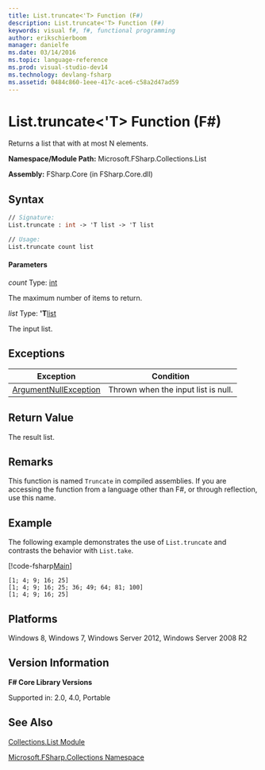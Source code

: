 ```yaml
---
title: List.truncate<'T> Function (F#)
description: List.truncate<'T> Function (F#)
keywords: visual f#, f#, functional programming
author: erikschierboom
manager: danielfe
ms.date: 03/14/2016
ms.topic: language-reference
ms.prod: visual-studio-dev14
ms.technology: devlang-fsharp
ms.assetid: 0484c860-1eee-417c-ace6-c58a2d47ad59
---
```


# List.truncate<'T> Function (F#)

Returns a list that with at most N elements.

**Namespace/Module Path:** Microsoft.FSharp.Collections.List

**Assembly:** FSharp.Core (in FSharp.Core.dll)


## Syntax

```fsharp
// Signature:
List.truncate : int -> 'T list -> 'T list

// Usage:
List.truncate count list
```

#### Parameters
*count*
Type: [int](https://msdn.microsoft.com/library/025d5455-3622-4ea5-9573-3ecbd4ee1375)


The maximum number of items to return.


*list*
Type: **'T**[list](https://msdn.microsoft.com/library/c627b668-477b-4409-91ed-06d7f1b3e4a7)


The input list.

## Exceptions

|Exception|Condition|
|----|----|
|[ArgumentNullException](https://msdn.microsoft.com/library/system.argumentnullexception.aspx)|Thrown when the input list is null.|

## Return Value

The result list.

## Remarks
This function is named `Truncate` in compiled assemblies. If you are accessing the function from a language other than F#, or through reflection, use this name.

## Example

The following example demonstrates the use of `List.truncate` and contrasts the behavior with `List.take`.

[!code-fsharp[Main](~/samples/snippets/fsharp/lists/snippet72.fs)]

```
[1; 4; 9; 16; 25]
[1; 4; 9; 16; 25; 36; 49; 64; 81; 100]
[1; 4; 9; 16; 25]
```

## Platforms
Windows 8, Windows 7, Windows Server 2012, Windows Server 2008 R2


## Version Information
**F# Core Library Versions**

Supported in: 2.0, 4.0, Portable




## See Also
[Collections.List Module](Collections.List-Module-%5BFSharp%5D.md)

[Microsoft.FSharp.Collections Namespace](Microsoft.FSharp.Collections-Namespace.md)
